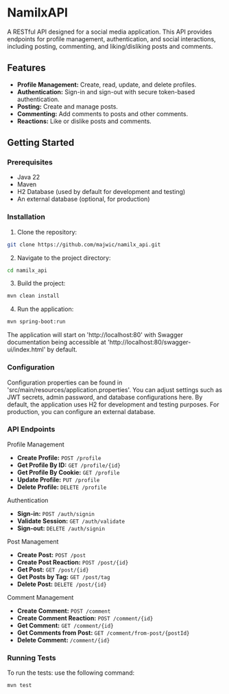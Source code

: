 # NamilxAPI
A RESTful API designed for a social media application. This API provides endpoints for profile management, authentication, and social interactions, including posting, commenting, and liking/disliking posts and comments.

## Features
- __Profile Management:__ Create, read, update, and delete profiles.
- __Authentication:__ Sign-in and sign-out with secure token-based authentication.
- __Posting:__ Create and manage posts.
- __Commenting:__ Add comments to posts and other comments.
- __Reactions:__ Like or dislike posts and comments.

## Getting Started
### Prerequisites
- Java 22
- Maven
- H2 Database (used by default for development and testing)
- An external database (optional, for production)

### Installation
1. Clone the repository:
```bash
git clone https://github.com/majwic/namilx_api.git
```
2. Navigate to the project directory:
```bash
cd namilx_api 
```
3. Build the project:
```bash
mvn clean install
```
4. Run the application:
```dtd
mvn spring-boot:run
```
The application will start on 'http://localhost:80' with Swagger documentation being accessible at 'http://localhost:80/swagger-ui/index.html' by default.

### Configuration
Configuration properties can be found in 'src/main/resources/application.properties'. You can adjust settings such as JWT secrets, admin password, and database configurations here. By default, the application uses H2 for development and testing purposes. For production, you can configure an external database.

### API Endpoints
Profile Management
- __Create Profile:__ `POST /profile`
- __Get Profile By ID:__ `GET /profile/{id}`
- __Get Profile By Cookie:__ `GET /profile`
- __Update Profile:__ `PUT /profile`
- __Delete Profile:__ `DELETE /profile`

Authentication
- __Sign-in:__ `POST /auth/signin`
- __Validate Session:__ `GET /auth/validate`
- __Sign-out:__ `DELETE /auth/signin`

Post Management
- __Create Post:__ `POST /post`
- __Create Post Reaction:__ `POST /post/{id}`
- __Get Post:__ `GET /post/{id}`
- __Get Posts by Tag:__ `GET /post/tag`
- __Delete Post:__ `DELETE /post/{id}`

Comment Management
- __Create Comment:__ `POST /comment`
- __Create Comment Reaction:__ `POST /comment/{id}`
- __Get Comment:__ `GET /comment/{id}`
- __Get Comments from Post:__ `GET /comment/from-post/{postId}`
- __Delete Comment:__ `/comment/{id}`

### Running Tests
To run the tests: use the following command:
```bash
mvn test
```
